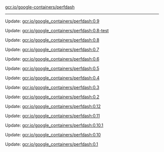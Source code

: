 [gcr.io/google-containers/perfdash](https://hub.docker.com/r/cruse/perfdash/tags/) 

----
Update: [gcr.io/google_containers/perfdash:0.9](https://hub.docker.com/r/cruse/perfdash/tags/)

Update: [gcr.io/google_containers/perfdash:0.8-test](https://hub.docker.com/r/cruse/perfdash/tags/)

Update: [gcr.io/google_containers/perfdash:0.8](https://hub.docker.com/r/cruse/perfdash/tags/)

Update: [gcr.io/google_containers/perfdash:0.7](https://hub.docker.com/r/cruse/perfdash/tags/)

Update: [gcr.io/google_containers/perfdash:0.6](https://hub.docker.com/r/cruse/perfdash/tags/)

Update: [gcr.io/google_containers/perfdash:0.5](https://hub.docker.com/r/cruse/perfdash/tags/)

Update: [gcr.io/google_containers/perfdash:0.4](https://hub.docker.com/r/cruse/perfdash/tags/)

Update: [gcr.io/google_containers/perfdash:0.3](https://hub.docker.com/r/cruse/perfdash/tags/)

Update: [gcr.io/google_containers/perfdash:0.2](https://hub.docker.com/r/cruse/perfdash/tags/)

Update: [gcr.io/google_containers/perfdash:0.12](https://hub.docker.com/r/cruse/perfdash/tags/)

Update: [gcr.io/google_containers/perfdash:0.11](https://hub.docker.com/r/cruse/perfdash/tags/)

Update: [gcr.io/google_containers/perfdash:0.10.1](https://hub.docker.com/r/cruse/perfdash/tags/)

Update: [gcr.io/google_containers/perfdash:0.10](https://hub.docker.com/r/cruse/perfdash/tags/)

Update: [gcr.io/google_containers/perfdash:0.1](https://hub.docker.com/r/cruse/perfdash/tags/)

